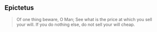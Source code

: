 ## Epictetus
> Of one thing beware, O Man; See what is the price at which you sell your will. 
> If you do nothing else, do not sell your will cheap. 